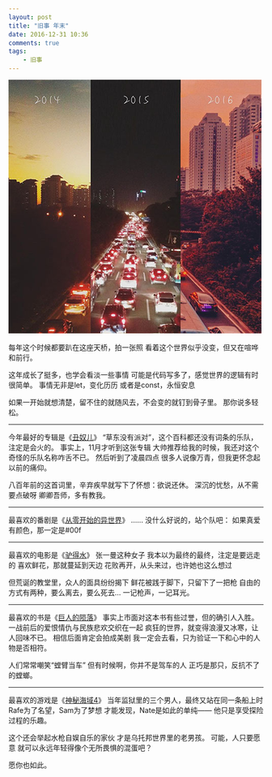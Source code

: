 ```yaml
---
layout: post
title: "旧事 年末"
date: 2016-12-31 10:36
comments: true
tags: 
	- 旧事
---
```


![](/assets/blogImg/diary-17.jpg)

每年这个时候都要趴在这座天桥，拍一张照
看着这个世界似乎没变，但又在喧哗和前行。

这年成长了挺多，也学会看淡一些事情
可能是代码写多了，感觉世界的逻辑有时很简单。
事情无非是let，变化历历
或者是const，永恒安息

如果一开始就想清楚，留不住的就随风去，不会变的就钉到骨子里。
那你说多轻松。



----------------------

今年最好的专辑是《[丑奴儿](http://music.163.com/#/album?id=34674226)》
“草东没有派对”，这个百科都还没有词条的乐队，注定是会火的。
事实上，11月才听到这张专辑
大帅推荐给我的时候，我还对这个奇怪的乐队名称咋舌不已。
然后听到了凌晨四点
很多人说像万青，但我更怀念起以前的痛仰。

八百年前的这首词里，辛弃疾早就写下了怀想：欲说还休。
深沉的忧愁，从不需要点破呀
卿卿吾师，多有教我。

----------------------

最喜欢的番剧是《[从零开始的异世界](http://bangumi.bilibili.com/anime/3461)》
……
没什么好说的，站个队吧：
如果真爱有颜色，那一定是#00f

------------------------

最喜欢的电影是《[驴得水](https://movie.douban.com/subject/25921812/)》
张一曼这种女子
我本以为最终的最终，注定是要远走的
喜欢鲜花，那就蔓延到天边
花败再开，从头来过，也许她也这么想过

但荒诞的教堂里，众人的面具纷纷揭下
鲜花被践于脚下，只留下了一把枪
自由的方式有两种，要么离去，要么死去…
一记枪声，一记耳光。

---------------------

最喜欢的书是《[巨人的陨落](https://book.douban.com/subject/26698660/)》
事实上市面对这本书有些过誉，但的确引人入胜。
一战前后的爱恨情仇与民族悲欢交织在一起
疯狂的世界，就变得浪漫又冰寒，让人回味不已。
相信后面肯定会拍成美剧
我一定会去看，只为验证一下和心中的人物是否相符。

人们常常嘲笑“螳臂当车”
但有时候啊，你并不是驾车的人
正巧是那只，反抗不了的螳螂。

-----------------------

最喜欢的游戏是《[神秘海域4](https://www.unchartedthegame.com/en-us/)》
当年监狱里的三个男人，最终又站在同一条船上时
Rafe为了名望，Sam为了梦想
才能发现，Nate是如此的单纯——
他只是享受探险过程的乐趣。

这个还会举起水枪自娱自乐的家伙
才是乌托邦世界里的老男孩。
可能，人只要愿意
就可以永远年轻得像个无所畏惧的混蛋吧？

愿你也如此。
